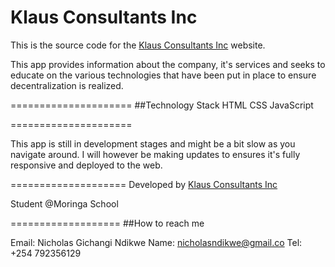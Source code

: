 Klaus Consultants Inc 
=====================

This is the source code for the [Klaus Consultants Inc](http://klausconsultants.com) website.

This app provides information about the company, it's services and seeks to educate on the various technologies that have been put in place to ensure decentralization is realized.

=====================
##Technology Stack
HTML
CSS
JavaScript 

=====================

This app is still in development stages and might be a bit slow as you navigate around. I will however be making updates to ensures it's fully responsive and deployed to the web.

====================
Developed by [Klaus Consultants Inc](http://klausconsultants.com)

Student @Moringa School

=================== 
##How to reach me

Email: Nicholas Gichangi Ndikwe
Name: nicholasndikwe@gmail.co
Tel: +254 792356129
